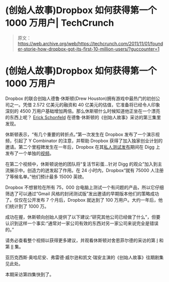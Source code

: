 # (创始人故事)Dropbox 如何获得第一个 1000 万用户| TechCrunch

> 原文：<https://web.archive.org/web/https://techcrunch.com/2011/11/01/founder-storie-how-dropbox-got-its-first-10-million-users/?guccounter=1>

# (创始人故事)Dropbox 如何获得第一个 1000 万用户

Dropbox 的联合创始人德鲁·休斯顿(Drew Houston)拥有游戏中最热门的初创公司之一。凭借 2.572 亿美元的融资和 40 亿美元的估值，它准备将已经令人印象深刻的 4500 万用户基础增加两倍。那么休斯顿什么时候知道他正坐在一个漂亮的东西上呢？ [Erick Schonfeld](https://web.archive.org/web/20230224083157/http://www.crunchbase.com/person/erick-schonfeld) 在德鲁·休斯顿的《创始人故事》采访的第三集里发现。

休斯顿表示，“有几个重要的转折点。”第一次发生在 Dropbox 发布了一个演示视频，引起了 Y Combinator 的注意，并帮助 Dropbox 获得了加入独家创业计划的邀请。第二个里程碑发生在一年后，Dropbox 在其[私人测试发布](https://web.archive.org/web/20230224083157/https://techcrunch.com/2008/03/11/dropbox-the-online-storage-solution-weve-been-waiting-for/)期间在 Digg 上发布了一个单独的[视频](https://web.archive.org/web/20230224083157/https://www.dropbox.com/screencast)。

在第二个视频中，休斯顿说他的团队将“复活节彩蛋…针对 Digg 的观众”加入到主流展示中。创造力的迸发起了作用。在 24 小时内，Dropbox“就有 75000 人注册了等候名单。”他们预计最多 15000 英镑。

Dropbox 不想冒险在所有 75，000 台电脑上测试一个有问题的产品，所以它仔细筛选了可以通过“Gmail 风格的封闭测试版”发出邀请的早期版本他们的策略成功了。仅仅在公开发布 7 个月后，Dropbox 就达到了 100 万用户。大约一年后，他们统计到了 1000 万。

成功在握，休斯顿向创始人提供了以下建议:“研究其他公司已经做了什么”，但要认识到这样一个事实:“通常对一家公司有效的东西对另一家公司来说完全是错误的。”

请务必查看整个视频以获得更多建议，并观看休斯顿对舍恩菲尔德的采访的第 [I](https://web.archive.org/web/20230224083157/https://techcrunch.com/2011/10/29/founder-stories-houston-on-pitching-dropbox-tom-cruise-in-minority-report-is-not-carrying-around-a-thumb-drive/) 和第 [II](https://web.archive.org/web/20230224083157/https://techcrunch.com/2011/10/30/founder-stories-drew-houston-dropbox-users-save-a-billion-files-every-three-days/) 集。

亚历克西斯·奥哈尼安、弗雷德·威尔逊和凯文·瑞安主演的《创始人故事》往期剧集见此处。

本期采访第四集快到了。